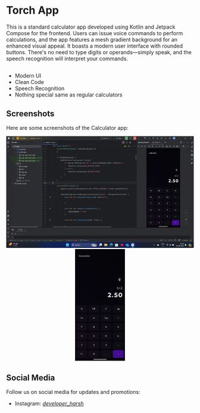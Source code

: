 # Torch App

This is a standard calculator app developed using Kotlin and Jetpack Compose for the frontend. Users can issue voice commands to perform calculations, and the app features a mesh gradient background for an enhanced visual appeal. It boasts a modern user interface with rounded buttons. There's no need to type digits or operands—simply speak, and the speech recognition will interpret your commands.

## 
- Modern UI
- Clean Code
- Speech Recognition
- Nothing special same as regular calculators

## Screenshots

Here are some screenshots of the Calculator app:

<div align="center">
    <img src="https://raw.githubusercontent.com/Developer-Harsh/Calculator/master/photos/ss%20(1).png" alt="Screenshot 1" height="300" />
    <img src="https://raw.githubusercontent.com/Developer-Harsh/Calculator/master/photos/ss%20(2).png" alt="Screenshot 2" height="300" />
</div>

## Social Media

Follow us on social media for updates and promotions:

- Instagram: [_developer_harsh_](https://instagram.com/_developer_harsh_)
